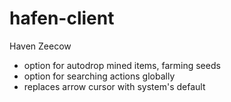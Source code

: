 # hafen-client
Haven Zeecow
- option for autodrop mined items, farming seeds
- option for searching actions globally
- replaces arrow cursor with system's default
